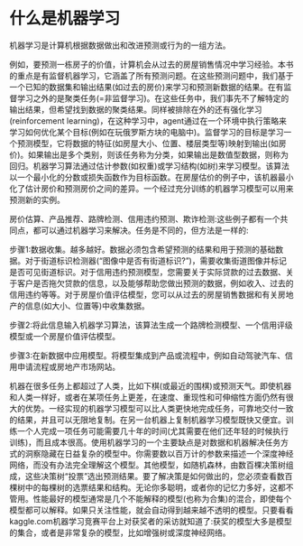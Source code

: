 # 什么是机器学习

机器学习是计算机根据数据做出和改进预测或行为的一组方法。


例如，要预测一栋房子的价值，计算机会从过去的房屋销售情况中学习经验。本书的重点是有监督机器学习，它涵盖了所有预测问题。在这些预测问题中，我们基于一个已知的数据集和输出结果(如过去的房价)来学习和预测新数据的结果。在有监督学习之外的是聚类任务(=非监督学习)。在这些任务中，我们事先不了解特定的输出结果，但希望找到数据的聚类结果。同样被排除在外的还有强化学习(reinforcement learning)，在这种学习中，agent通过在一个环境中执行策略来学习如何优化某个目标(例如在玩俄罗斯方块的电脑中)。监督学习的目标是学习一个预测模型，它将数据的特征(如房屋大小、位置、楼层类型等)映射到输出(如房价)。如果输出是多个类别，则该任务称为分类，如果输出是数值型数据，则称为回归。机器学习算法通过估计参数(如权重)或学习结构(如树)来学习模型。该算法以一个最小化的分数或损失函数作为目标函数。在房屋估价的例子中，该机器最小化了估计房价和预测房价之间的差异。一个经过充分训练的机器学习模型可以用来预测新的实例。

房价估算、产品推荐、路牌检测、信用违约预测、欺诈检测:这些例子都有一个共同点，都可以通过机器学习来解决。任务是不同的，但方法是一样的:

步骤1:数据收集。越多越好。数据必须包含希望预测的结果和用于预测的基础数据。对于街道标识检测器(“图像中是否有街道标识?”)，需要收集街道图像并标记是否可见街道标识。对于信用违约预测模型，您需要关于实际贷款的过去数据、关于客户是否拖欠贷款的信息，以及能够帮助您做出预测的数据，例如收入、过去的信用违约等等。对于房屋价值评估模型，您可以从过去的房屋销售数据和有关房地产的信息(如大小、位置等)中收集数据。

步骤2:将此信息输入机器学习算法，该算法生成一个路牌检测模型、一个信用评级模型或一个房屋价值评估模型。

步骤3:在新数据中应用模型。将模型集成到产品或流程中，例如自动驾驶汽车、信用申请流程或房地产市场网站。

机器在很多任务上都超过了人类，比如下棋(或最近的围棋)或预测天气。即使机器和人类一样好，或者在某项任务上更差，在速度、重现性和可伸缩性方面仍然有很大的优势。一经实现的机器学习模型可以比人类更快地完成任务，可靠地交付一致的结果，并且可以无限地复制。在另一台机器上复制机器学习模型既快又便宜。训练一个人完成一项任务可能需要几十年的时间(尤其需要在他们还年轻的时候执行训练)，而且成本很高。使用机器学习的一个主要缺点是对数据和机器解决任务方式的洞察隐藏在日益复杂的模型中。你需要数以百万计的参数来描述一个深度神经网络，而没有办法完全理解这个模型。其他模型，如随机森林，由数百棵决策树组成，这些决策树“投票”选出预测结果。要了解决策是如何做出的，您必须查看数百棵树中的每棵树的选票结果和结构。无论你多聪明，或者你的记忆力多好，这都不管用。性能最好的模型通常是几个不能解释的模型(也称为合集)的混合，即使每个模型都可以解释。如果只关注性能，就会自动得到越来越不透明的模型。只要看看kaggle.com机器学习竞赛平台上对获奖者的采访就知道了:获奖的模型大多是模型的集合，或者是非常复杂的模型，比如增强树或深度神经网络。